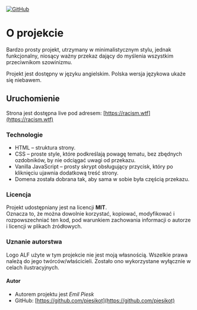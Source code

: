 [![GitHub](https://img.shields.io/badge/GitHub-piesikot-black?logo=github)](https://github.com/piesikot)

# O projekcie

Bardzo prosty projekt, utrzymany w minimalistycznym stylu, jednak funkcjonalny, niosący ważny przekaz dający do myślenia wszystkim przeciwnikom szowinizmu.

Projekt jest dostępny w języku angielskim. Polska wersja językowa ukaże się niebawem.

## Uruchomienie

Strona jest dostępna live pod adresem: [https://racism.wtf](https://racism.wtf)

### Technologie

- HTML – struktura strony.
- CSS – proste style, które podkreślają powagę tematu, bez zbędnych ozdobników, by nie odciągać uwagi od przekazu.
- Vanilla JavaScript – prosty skrypt obsługujący przycisk, który po kliknięciu ujawnia dodatkową treść strony.
- Domena została dobrana tak, aby sama w sobie była częścią przekazu.

### Licencja

Projekt udostępniany jest na licencji **MIT**.  
Oznacza to, że można dowolnie korzystać, kopiować, modyfikować i rozpowszechniać ten kod, pod warunkiem zachowania informacji o autorze i licencji w plikach źródłowych.

### Uznanie autorstwa

Logo ALF użyte w tym projekcie nie jest moją własnością. Wszelkie prawa należą do jego twórców/właścicieli. Zostało ono wykorzystane wyłącznie w celach ilustracyjnych.

#### Autor

- Autorem projektu jest _Emil Piesk_
- GitHub: [https://github.com/piesikot](https://github.com/piesikot)
